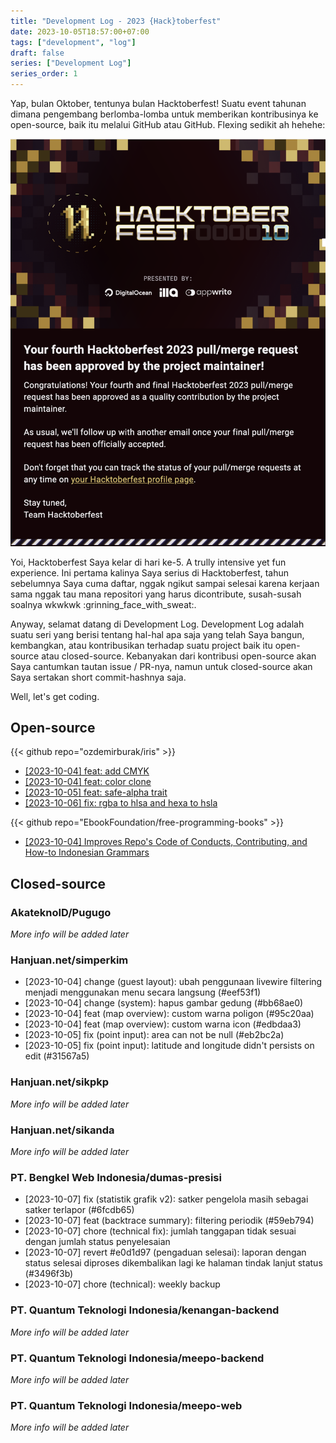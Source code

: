 ```yaml
---
title: "Development Log - 2023 {Hack}toberfest"
date: 2023-10-05T18:57:00+07:00
tags: ["development", "log"]
draft: false
series: ["Development Log"]
series_order: 1
---
```


Yap, bulan Oktober, tentunya bulan Hacktoberfest! Suatu event tahunan dimana pengembang berlomba-lomba untuk memberikan kontribusinya ke open-source, baik itu melalui GitHub atau GitHub. Flexing sedikit ah hehehe:

![](./Screenshot%202023-10-05%20at%2018.45.45.png)

Yoi, Hacktoberfest Saya kelar di hari ke-5. A trully intensive yet fun experience. Ini pertama kalinya Saya serius di Hacktoberfest, tahun sebelumnya Saya cuma daftar, nggak ngikut sampai selesai karena kerjaan sama nggak tau mana repositori yang harus dicontribute, susah-susah soalnya wkwkwk :grinning_face_with_sweat:.

Anyway, selamat datang di Development Log. Development Log adalah suatu seri yang berisi tentang hal-hal apa saja yang telah Saya bangun, kembangkan, atau kontribusikan terhadap suatu project baik itu open-source atau closed-source. Kebanyakan dari kontribusi open-source akan Saya cantumkan tautan issue / PR-nya, namun untuk closed-source akan Saya sertakan short commit-hashnya saja.

Well, let's get coding.


## Open-source

{{< github repo="ozdemirburak/iris" >}}

- [[2023-10-04] feat: add CMYK](https://github.com/ozdemirburak/iris/pull/44)
- [[2023-10-04] feat: color clone](https://github.com/ozdemirburak/iris/pull/45)
- [[2023-10-05] feat: safe-alpha trait](https://github.com/ozdemirburak/iris/pull/46)
- [[2023-10-06] fix: rgba to hlsa and hexa to hsla](https://github.com/ozdemirburak/iris/pull/47)

{{< github repo="EbookFoundation/free-programming-books" >}}

- [[2023-10-04] Improves Repo's Code of Conducts, Contributing, and How-to Indonesian Grammars](https://github.com/EbookFoundation/free-programming-books/pull/9812)


## Closed-source


### AkateknoID/Pugugo

*More info will be added later*


### Hanjuan.net/simperkim

- [2023-10-04] change (guest layout): ubah penggunaan livewire filtering menjadi menggunakan menu secara langsung (#eef53f1)
- [2023-10-04] change (system): hapus gambar gedung (#bb68ae0)
- [2023-10-04] feat (map overview): custom warna poligon (#95c20aa)
- [2023-10-04] feat (map overview): custom warna icon (#edbdaa3)
- [2023-10-05] fix (point input): area can not be null (#eb2bc2a)
- [2023-10-05] fix (point input): latitude and longitude didn't persists on edit (#31567a5)


### Hanjuan.net/sikpkp

*More info will be added later*


### Hanjuan.net/sikanda

*More info will be added later*


### PT. Bengkel Web Indonesia/dumas-presisi

- [2023-10-07] fix (statistik grafik v2): satker pengelola masih sebagai satker terlapor (#6fcdb65)
- [2023-10-07] feat (backtrace summary): filtering periodik (#59eb794)
- [2023-10-07] chore (technical fix): jumlah tanggapan tidak sesuai dengan jumlah status penyelesaian
- [2023-10-07] revert #e0d1d97 (pengaduan selesai): laporan dengan status selesai diproses dikembalikan lagi ke halaman tindak lanjut status (#3496f3b)
- [2023-10-07] chore (technical): weekly backup


### PT. Quantum Teknologi Indonesia/kenangan-backend

*More info will be added later*


### PT. Quantum Teknologi Indonesia/meepo-backend

*More info will be added later*


### PT. Quantum Teknologi Indonesia/meepo-web

*More info will be added later*